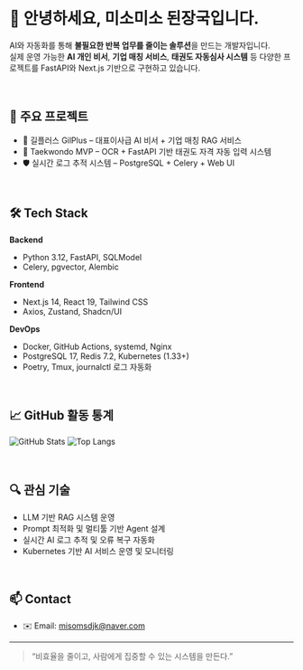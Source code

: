 # 👋 안녕하세요, 미소미소 된장국입니다.

AI와 자동화를 통해 **불필요한 반복 업무를 줄이는 솔루션**을 만드는 개발자입니다.  
실제 운영 가능한 **AI 개인 비서**, **기업 매칭 서비스**, **태권도 자동심사 시스템** 등 다양한 프로젝트를 FastAPI와 Next.js 기반으로 구현하고 있습니다.

<br/>

## 🚀 주요 프로젝트

- 🤖 길플러스 GilPlus – 대표이사급 AI 비서 + 기업 매칭 RAG 서비스  
- 🥋 Taekwondo MVP – OCR + FastAPI 기반 태권도 자격 자동 입력 시스템  
- 🛡 실시간 로그 추적 시스템 – PostgreSQL + Celery + Web UI

<br/>

## 🛠️ Tech Stack

**Backend**
- Python 3.12, FastAPI, SQLModel
- Celery, pgvector, Alembic

**Frontend**
- Next.js 14, React 19, Tailwind CSS
- Axios, Zustand, Shadcn/UI

**DevOps**
- Docker, GitHub Actions, systemd, Nginx
- PostgreSQL 17, Redis 7.2, Kubernetes (1.33+)
- Poetry, Tmux, journalctl 로그 자동화

<br/>

## 📈 GitHub 활동 통계

![GitHub Stats](https://github-readme-stats.vercel.app/api?username=misomiso123&show_icons=true&theme=tokyonight)
![Top Langs](https://github-readme-stats.vercel.app/api/top-langs/?username=misomiso123&layout=compact)

<br/>

## 🔍 관심 기술

- LLM 기반 RAG 시스템 운영
- Prompt 최적화 및 멀티툴 기반 Agent 설계
- 실시간 AI 로그 추적 및 오류 복구 자동화
- Kubernetes 기반 AI 서비스 운영 및 모니터링

<br/>

## 📫 Contact

- ✉️ Email: misomsdjk@naver.com 

---

> “비효율을 줄이고, 사람에게 집중할 수 있는 시스템을 만든다.”

